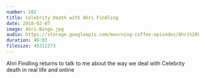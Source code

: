 ```yaml
---
number: 182
title: Celebrity Death with Ahri Findling 
date: 2018-02-07
image: Ahri-Bingo.jpg
audio: https://storage.googleapis.com/mourning-coffee-episodes/Ahri%20Findling%20Celeb%20Death%20Release.mp3
duration: 49:01
filesize: 45312273
---
```


Ahri Findling returns to talk to me about the way we deal with Celebrity death in real life and online
